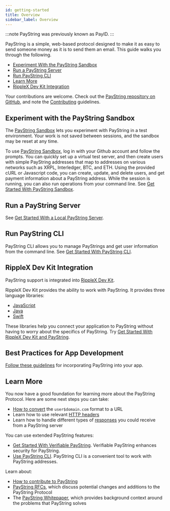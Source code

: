 ```yaml
---
id: getting-started
title: Overview
sidebar_label: Overview
---
```


:::note
PayString was previously known as PayID.
:::

PayString is a simple, web-based protocol designed to make it as easy to send someone money as it is to send them an email. This guide walks you through the following.

- [Experiment With the PayString Sandbox](#experiment-with-the-paystring-sandbox)
- [Run a PayString Server](#run-a-paystring-server)
- [Run PayString CLI](#run-paystring-cli)
- [Learn More](#learn-more)
- [RippleX Dev Kit Integration](#ripplex-dev-kit-integration)

Your contributions are welcome. Check out the [PayString repository on GitHub](https://github.com/paystring), and note the [Contributing](https://github.com/paystring//blob/master/CONTRIBUTING.md) guidelines.

## Experiment with the PayString Sandbox

The [PayString Sandbox](https://paystring.org/sandbox) lets you experiment with PayString in a test environment. Your work is not saved between sessions, and the sandbox may be reset at any time.

To use [PayString Sandbox](https://paystring.org/sandbox), log in with your Github account and follow the prompts. You can quickly set up a virtual test server, and then create users with simple PayString addresses that map to addresses on various networks such as XRPL, Interledger, BTC, and ETH. Using the provided cURL or Javascript code, you can create, update, and delete users, and get payment information about a PayString address. While the session is running, you can also run operations from your command line. See [Get Started With PayString Sandbox](getting-started-sandbox).

## Run a PayString Server

See [Get Started With a Local PayString Server](getting-started-local).

## Run PayString CLI

PayString CLI allows you to manage PayStrings and get user information from the command line. See [Get Started With PayString CLI](paystring-cli).

## RippleX Dev Kit Integration

PayString support is integrated into [RippleX Dev Kit](https://github.com/xpring-eng/ripplex-dev-kit).

RippleX Dev Kit provides the ability to work with PayString. It provides three language libraries:

- [JavaScript](https://github.com/xpring-eng/xpring-js)
- [Java](https://github.com/xpring-eng/xpring4j)
- [Swift](https://github.com/xpring-eng/xpringkit)

These libraries help you connect your application to PayString without having to worry about the specifics of PayString. Try [Get Started With RippleX Dev Kit and PayString](ripplex-dev-kit-paystring-get-started).

## Best Practices for App Development

[Follow these guidelines](./assets/paystring-best-practices.pdf) for incorporating PayString into your app.

## Learn More

You now have a good foundation for learning more about the PayString Protocol. Here are some next steps you can take:

- [How to convert](https://github.com/xpring-eng/xpring-js#usage-paystring) the `user$domain.com` format to a URL
- Learn how to use relevant [HTTP headers](paystring-headers)
- Learn how to handle different types of [responses](https://api.paystring.org/?version=latest) you could receive from a PayString server

You can use extended PayString features:

- [Get Started With Verifiable PayString](verifiable-paystring). Verifiable PayString enhances security for PayString.
- [Use PayString CLI](paystring-cli). PayString CLI is a convenient tool to work with PayString addresses.

Learn about:

- [How to contribute to PayString](https://github.com/paystring/paystring/blob/master/CONTRIBUTING.md)
- [PayString RFCs](https://github.com/paystring/rfcs), which discuss potential changes and additions to the PayString Protocol
- The [PayString Whitepaper](https://paystring.org/whitepaper.pdf), which provides background context around the problems that PayString solves
